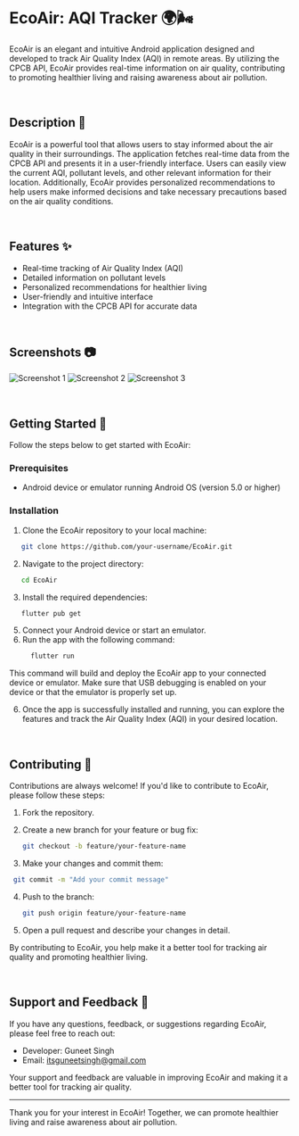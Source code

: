 # EcoAir: AQI Tracker 🌍🌬️

EcoAir is an elegant and intuitive Android application designed and developed to track Air Quality Index (AQI) in remote areas. By utilizing the CPCB API, EcoAir provides real-time information on air quality, contributing to promoting healthier living and raising awareness about air pollution.

<br>

## Description 📝

EcoAir is a powerful tool that allows users to stay informed about the air quality in their surroundings. The application fetches real-time data from the CPCB API and presents it in a user-friendly interface. Users can easily view the current AQI, pollutant levels, and other relevant information for their location. Additionally, EcoAir provides personalized recommendations to help users make informed decisions and take necessary precautions based on the air quality conditions.

<br>

## Features ✨

- Real-time tracking of Air Quality Index (AQI)
- Detailed information on pollutant levels
- Personalized recommendations for healthier living
- User-friendly and intuitive interface
- Integration with the CPCB API for accurate data

<br>

## Screenshots 📷

<!-- Add your screenshots here -->
![Screenshot 1](screenshots/screenshot1.png)
![Screenshot 2](screenshots/screenshot2.png)
![Screenshot 3](screenshots/screenshot3.png)

<br>

## Getting Started 🚀

Follow the steps below to get started with EcoAir:

### Prerequisites

- Android device or emulator running Android OS (version 5.0 or higher)

### Installation

1. Clone the EcoAir repository to your local machine:

```bash
   git clone https://github.com/your-username/EcoAir.git
```

2. Navigate to the project directory:

```bash
   cd EcoAir
```

3. Install the required dependencies:
```bash
   flutter pub get
  ```
5. Connect your Android device or start an emulator.
6. Run the app with the following command:
   ```bash
     flutter run
   ```

This command will build and deploy the EcoAir app to your connected device or emulator. Make sure that USB debugging is enabled on your device or that the emulator is properly set up.

6. Once the app is successfully installed and running, you can explore the features and track the Air Quality Index (AQI) in your desired location.

<br>

## Contributing 🤝

Contributions are always welcome! If you'd like to contribute to EcoAir, please follow these steps:

1. Fork the repository.
2. Create a new branch for your feature or bug fix:
   ```bash
   git checkout -b feature/your-feature-name
   ```
   
3. Make your changes and commit them:
  ```bash
   git commit -m "Add your commit message"
   ```

4. Push to the branch:
   ```bash
   git push origin feature/your-feature-name
   ```
   
5. Open a pull request and describe your changes in detail.

By contributing to EcoAir, you help make it a better tool for tracking air quality and promoting healthier living.

<br>

## Support and Feedback 📧

If you have any questions, feedback, or suggestions regarding EcoAir, please feel free to reach out:

- Developer: Guneet Singh
- Email: itsguneetsingh@gmail.com

Your support and feedback are valuable in improving EcoAir and making it a better tool for tracking air quality.

---

Thank you for your interest in EcoAir! Together, we can promote healthier living and raise awareness about air pollution.

